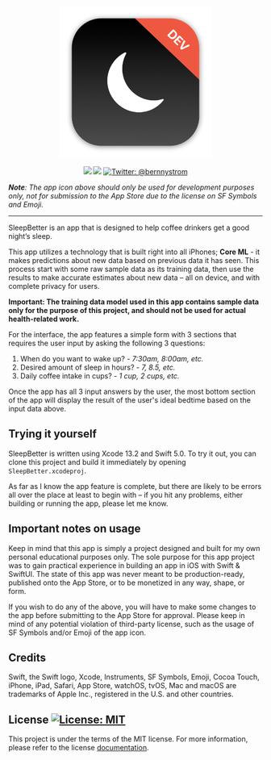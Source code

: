 <p align="center">
    <img src="./SleepBetter/Assets.xcassets/AppIcon.appiconset/mac512.png" alt="SleepBetter logo" width="300" maxHeight="171" />
</p>

<p align="center">
    <img src="https://img.shields.io/badge/iOS-15.0+-blue.svg" />
    <img src="https://img.shields.io/badge/Swift-5.0-orange.svg" />
    <a href="https://twitter.com/bernnystrom">
        <img src="https://img.shields.io/badge/Contact-@bernnystrom-lightgrey.svg?style=flat" alt="Twitter: @bernnystrom" />
    </a>
</p>

  ***Note**: The app icon above should only be used for development purposes only, not for submission to the App Store due to the license on SF Symbols and Emoji.*

 <hr />

SleepBetter is an app that is designed to help coffee drinkers get a good night’s sleep.

This app utilizes a technology that is built right into all iPhones; **Core ML** - it makes predictions about new data based on previous data it has seen. This process start with some raw sample data as its training data, then use the results to make accurate estimates about new data – all on device, and with complete privacy for users.

**Important: The training data model used in this app contains sample data only for the purpose of this project, and should not be used for actual health-related work.**

For the interface, the app features a simple form with 3 sections that requires the user input by asking the following 3 questions:

1. When do you want to wake up? - *7:30am, 8:00am, etc.*
2. Desired amount of sleep in hours? - *7, 8.5, etc.*
3. Daily coffee intake in cups? - *1 cup, 2 cups, etc.*

Once the app has all 3 input answers by the user, the most bottom section of the app will display the result of the user's ideal bedtime based on the input data above.

## Trying it yourself

SleepBetter is written using Xcode 13.2 and Swift 5.0. To try it out, you can clone this project and build it immediately by opening `SleepBetter.xcodeproj`.

As far as I know the app feature is complete, but there are likely to be errors all over the place at least to begin with – if you hit any problems, either building or running the app, please let me know.

## Important notes on usage

Keep in mind that this app is simply a project designed and built for my own personal educational purposes only. The sole purpose for this app project was to gain practical experience in building an app in iOS with Swift & SwiftUI. The state of this app was never meant to be production-ready, published onto the App Store, or to be monetized in any way, shape, or form.

If you wish to do any of the above, you will have to make some changes to the app before submitting to the App Store for approval. Please keep in mind of any potential violation of third-party license, such as the usage of SF Symbols and/or Emoji of the app icon.

## Credits

Swift, the Swift logo, Xcode, Instruments, SF Symbols, Emoji, Cocoa Touch, iPhone, iPad, Safari, App Store, watchOS, tvOS, Mac and macOS are trademarks of Apple Inc., registered in the U.S. and other countries.

## License <a aria-label="SleepBetter is free to use" href="https://choosealicense.com/licenses/mit/" target="_blank"><img alt="License: MIT" src="https://img.shields.io/badge/License-MIT-success.svg?style=flat-square&color=33CC12" target="_blank" /></a>

This project is under the terms of the MIT license. For more information, please refer to the license [documentation](LICENSE).